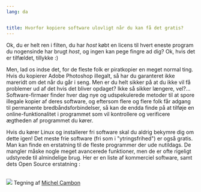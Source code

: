 ```yaml
---
lang: da


title: Hvorfor kopiere software ulovligt når du kan få det gratis?
---
```


Ok, du er helt ren i filten, du har *host* købt en licens til hvert eneste program du nogensinde har brugt *host*, 
og ingen kan pege fingre ad dig? Ok, hvis det er tilfældet, tillykke :)

Men, lad os indse det, for de fleste folk er piratkopier en meget normal ting. Hvis du kopierer Adobe Photoshop illegalt, så har du garanteret ikke mareridt om det når du går i seng. Men er du helt sikker på at du ikke vil få problemer ud af det hvis det bliver opdaget? Ikke så sikker længere, vel?... Software-firmaer finder hver dag nye og udspekulerede metoder til at spore illegale kopier af deres software, og eftersom flere og flere folk får adgang til permanente bredbåndsforbindelser, så kan de endda finde på at tilføje en online-funktionalitet i programmet som vil kontrollere og verificere ægtheden af programmet du kører.

Hvis du kører Linux og installerer fri software skal du aldrig bekymre dig om dette igen! Det meste frie software (fri som i "ytringsfrihed") er også gratis. Man kan finde en erstatning til de fleste programmer der ude nutildags. De mangler måske nogle meget avancerede funktioner, men de er ofte rigeligt udstyrede til almindelige brug. Her er en liste af kommerciel software, samt dets Open Source erstatning :

<?php

table_parser ("Yes", "No", "Commercial", "Open source", "Exists on 
Windows?");


<br /><br />

<img src="Images/warez.png" />

Tegning af <a href="http://michel.cambon.free.fr/ampere/salle1bis.htm">Michel Cambon</a>




